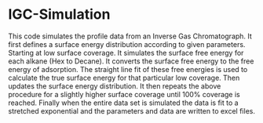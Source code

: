 # IGC-Simulation
This code simulates the profile data from an Inverse Gas Chromatograph.
It first defines a surface energy distribution according to given parameters.
Starting at low surface coverage.
It simulates the surface free energy for each alkane (Hex to Decane).
It converts the surface free energy to the free energy of adsorption.
The straight line fit of these free energies is used to calculate the true surface energy for that particular low coverage.
Then updates the surface energy distribution.
It then repeats the above procedure for a slightly higher surface coverage until 100% coverage is reached.
Finally when the entire data set is simulated the data is fit to a stretched exponential and the parameters and data are written to excel files.
